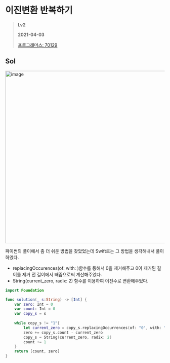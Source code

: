 # 이진변환 반복하기
> **Lv2**
>
> **2021-04-03**
>
> [프로그래머스: 70129](https://programmers.co.kr/learn/courses/30/lessons/70129)


## Sol
<img width="544" alt="image" src="https://user-images.githubusercontent.com/42789819/113486117-1296d680-94ec-11eb-9ea6-39c24009ed68.png">


파이썬의 풀이에서 좀 더 쉬운 방법을 찾았었는데 Swift로는 그 방법을 생각해내서 풀이하였다.  
* replacingOccurences(of: with: )함수를 통해서 0을 제거해주고 0이 제거된 길이를 제거 전 길이에서 빼줌으로써 계산해주었다.  
* String(current_zero, radix: 2) 함수를 이용하여 이진수로 변환해주었다.  


```swift
import Foundation

func solution(_ s:String) -> [Int] {
    var zero: Int = 0
    var count: Int = 0
    var copy_s = s
    
    while copy_s != "1"{
        let current_zero = copy_s.replacingOccurrences(of: "0", with: "").count
        zero += copy_s.count - current_zero
        copy_s = String(current_zero, radix: 2)
        count += 1
    }
    return [count, zero]
}
```